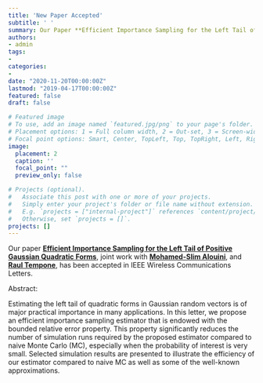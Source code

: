 ```yaml
---
title: 'New Paper Accepted'
subtitle: ' '
summary: Our Paper **Efficient Importance Sampling for the Left Tail of Positive Gaussian Quadratic Forms** has been accepted in IEEE Transactions on Communications.
authors:
- admin
tags:
-
categories:
- 
date: "2020-11-20T00:00:00Z"
lastmod: "2019-04-17T00:00:00Z"
featured: false
draft: false

# Featured image
# To use, add an image named `featured.jpg/png` to your page's folder.
# Placement options: 1 = Full column width, 2 = Out-set, 3 = Screen-width
# Focal point options: Smart, Center, TopLeft, Top, TopRight, Left, Right, BottomLeft, Bottom, BottomRight
image:
  placement: 2
  caption: ''
  focal_point: ""
  preview_only: false

# Projects (optional).
#   Associate this post with one or more of your projects.
#   Simply enter your project's folder or file name without extension.
#   E.g. `projects = ["internal-project"]` references `content/project/deep-learning/index.md`.
#   Otherwise, set `projects = []`.
projects: []
---
```


Our paper [**Efficient Importance Sampling for the Left Tail of Positive Gaussian Quadratic Forms**](https://ieeexplore.ieee.org/document/9205203), joint work with [**Mohamed-Slim Alouini**](https://www.kaust.edu.sa/en/study/faculty/mohamed-slim-alouini),  and [**Raul Tempone**](https://stochastic_numerics.kaust.edu.sa/Pages/Tempone.aspx), has been accepted in IEEE Wireless Communications Letters.

Abstract:

Estimating the left tail of quadratic forms in Gaussian random vectors is of major practical importance in many applications. In this letter, we propose an efficient importance sampling estimator that is endowed with the bounded relative error property. This property significantly reduces the number of simulation runs required by the proposed estimator compared to naive Monte Carlo (MC), especially when the probability of interest is very small. Selected simulation results are presented to illustrate the efficiency of our estimator compared to naive MC as well as some of the well-known approximations.





